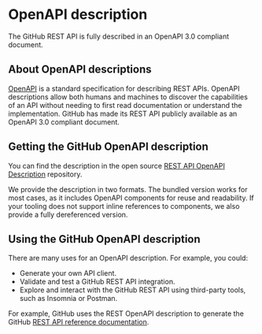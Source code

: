# OpenAPI description

The GitHub REST API is fully described in an OpenAPI 3.0 compliant document.

## About OpenAPI descriptions

[OpenAPI](https://swagger.io/docs/specification/about/) is a standard specification for describing REST APIs. OpenAPI descriptions allow both humans and machines to discover the capabilities of an API without needing to first read documentation or understand the implementation. GitHub has made its REST API publicly available as an OpenAPI 3.0 compliant document.

## Getting the GitHub OpenAPI description

You can find the description in the open source [REST API OpenAPI Description](https://github.com/github/rest-api-description) repository.

We provide the description in two formats. The bundled version works for most cases, as it includes OpenAPI components for reuse and readability. If your tooling does not support inline references to components, we also provide a fully dereferenced version.

## Using the GitHub OpenAPI description

There are many uses for an OpenAPI description. For example, you could:

- Generate your own API client.
- Validate and test a GitHub REST API integration.
- Explore and interact with the GitHub REST API using third-party tools, such as Insomnia or Postman.

For example, GitHub uses the REST OpenAPI description to generate the GitHub [REST API reference documentation](/rest).
